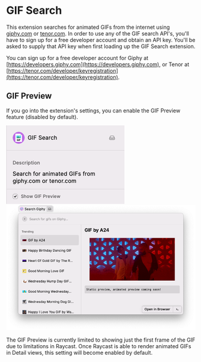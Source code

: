 # GIF Search

This extension searches for animated GIFs from the internet using [giphy.com](https://giphy.com) or [tenor.com](https://tenor.com). In order to use any of the GIF search API's, you'll have to sign up for a free developer account and obtain an API key. You'll be asked to supply that API key when first loading up the GIF Search extension.

You can sign up for a free developer account for Giphy at [https://developers.giphy.com](https://developers.giphy.com), or Tenor at [https://tenor.com/developer/keyregistration](https://tenor.com/developer/keyregistration).

## GIF Preview

If you go into the extension's settings, you can enable the GIF Preview feature (disabled by default).

<p align="center">

![Enable GIF Preview](./media/gif-preview-setting.png)
![GIF Preview](./media/gif-preview.png)

</p>

The GIF Preview is currently limited to showing just the first frame of the GIF due to limitations in Raycast. Once Raycast is able to render animated GIFs in Detail views, this setting will become enabled by default.
